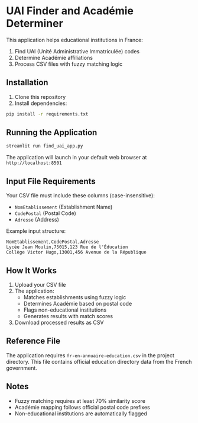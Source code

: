 # UAI Finder and Académie Determiner

This application helps educational institutions in France:
1. Find UAI (Unité Administrative Immatriculée) codes
2. Determine Académie affiliations
3. Process CSV files with fuzzy matching logic

## Installation

1. Clone this repository
2. Install dependencies:
```bash
pip install -r requirements.txt
```

## Running the Application

```bash
streamlit run find_uai_app.py
```

The application will launch in your default web browser at `http://localhost:8501`

## Input File Requirements
Your CSV file must include these columns (case-insensitive):
- `NomEtablissement` (Establishment Name)
- `CodePostal` (Postal Code)
- `Adresse` (Address)

Example input structure:
```
NomEtablissement,CodePostal,Adresse
Lycée Jean Moulin,75015,123 Rue de l'Éducation
Collège Victor Hugo,13001,456 Avenue de la République
```

## How It Works
1. Upload your CSV file
2. The application:
   - Matches establishments using fuzzy logic
   - Determines Académie based on postal code
   - Flags non-educational institutions
   - Generates results with match scores
3. Download processed results as CSV

## Reference File
The application requires `fr-en-annuaire-education.csv` in the project directory. This file contains official education directory data from the French government.

## Notes
- Fuzzy matching requires at least 70% similarity score
- Académie mapping follows official postal code prefixes
- Non-educational institutions are automatically flagged
